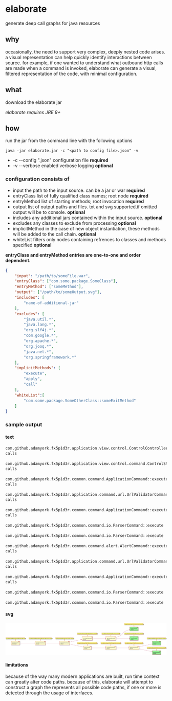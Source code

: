 # elaborate

generate deep call graphs for java resources


## why

occasionally, the need to support very complex, deeply nested code arises. a visual representation can help quickly
identify interactions between source. for example, if one wanted to understand what outbound http calls are made when a 
command is invoked, elaborate can generate a visual, filtered representation of the code, with minimal configuration.


## what 

download the elaborate jar

*elaborate requires JRE 9+*

## how

run the jar from the command line with the following options
````
java -jar elaborate.jar -c "<path to config file>.json" -v
````
* -c --config "<path to config file>.json"  configuration file **required**
* -v --verbose enabled verbose logging **optional**

### configuration consists of

* input the path to the input source. can be a jar or war **required**
* entryClass list of fully qualified class names; root node **required**
* entryMethod list of starting methods; root invocation **required**
* output list of output paths and files. txt and svg supported.if omitted output will be to console. **optional**
* includes any additional jars contained within the input source. **optional**
* excludes any classes to exclude from processing **optional**
* implicitMethod in the case of new object instantiation, these methods will be added to the call chain. **optional**
* whiteList filters only nodes containing refrences to classes and methods specified **optional**

**entryClass and entryMethod entries are one-to-one and order dependent.**

````json
{
    "input": "/path/to/someFile.war",
    "entryClass": ["com.some.package.SomeClass"],
    "entryMethod": ["someMethod"],
    "output": ["/path/to/someOutput.svg"],
    "includes": [
        "name-of-additional-jar"
    ],
    "excludes": [
        "java.util.*",
        "java.lang.*",
        "org.slf4j.*",
        "com.google.*",
        "org.apache.*",
        "org.jooq.*",
        "java.net.*",
        "org.springframework.*"
    ],
    "implicitMethods": [
        "execute",
        "apply",
        "call"
    ],
    "whiteList":[
        "com.some.package.SomeOtherClass::someExitMethod"
    ]
}
````
### sample output

#### text
````text
com.github.adamyork.fx5p1d3r.application.view.control.ControlController::handleStart calls
    com.github.adamyork.fx5p1d3r.application.view.control.command.ControlStartCommand::execute calls
        com.github.adamyork.fx5p1d3r.common.command.ApplicationCommand::execute calls
            com.github.adamyork.fx5p1d3r.application.command.url.UrlValidatorCommand::execute calls
                com.github.adamyork.fx5p1d3r.common.command.ApplicationCommand::execute calls
                    com.github.adamyork.fx5p1d3r.common.command.io.ParserCommand::execute
                    com.github.adamyork.fx5p1d3r.common.command.io.ParserCommand::execute
            com.github.adamyork.fx5p1d3r.common.command.alert.AlertCommand::execute calls
                com.github.adamyork.fx5p1d3r.application.command.url.UrlValidatorCommand::execute calls
                    com.github.adamyork.fx5p1d3r.common.command.ApplicationCommand::execute calls
                        com.github.adamyork.fx5p1d3r.common.command.io.ParserCommand::execute
                        com.github.adamyork.fx5p1d3r.common.command.io.ParserCommand::execute
````
#### svg
![sample svg output](sample/spider.svg?raw=true "sample svg output")

#### limitations

because of the way many modern applications are built, run time context can greatly alter code paths. because of this,
elaborate will attempt to construct a graph the represents all possible code paths, if one or more is detected through 
the usage of interfaces.